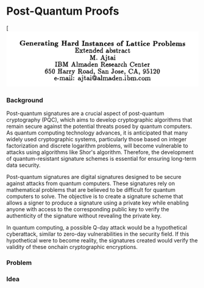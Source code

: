 # Post-Quantum Proofs


[![l](ajtai.png)

### Background

Post-quantum signatures are a crucial aspect of post-quantum cryptography (PQC), which aims to develop cryptographic algorithms that remain secure against the potential threats posed by quantum computers. As quantum computing technology advances, it is anticipated that many widely used cryptographic systems, particularly those based on integer factorization and discrete logarithm problems, will become vulnerable to attacks using algorithms like Shor's algorithm. Therefore, the development of quantum-resistant signature schemes is essential for ensuring long-term data security.

Post-quantum signatures are digital signatures designed to be secure against attacks from quantum computers. These signatures rely on mathematical problems that are believed to be difficult for quantum computers to solve. The objective is to create a signature scheme that allows a signer to produce a signature using a private key while enabling anyone with access to the corresponding public key to verify the authenticity of the signature without revealing the private key.

In quantum computing, a possible Q-day attack would be a hypothetical cyberattack, similar to zero-day vulnerabilities in the security field. If this hypothetical were to become reality, the signatures created would verify the validity of these onchain cryptographic encryptions.

### Problem

### Idea
